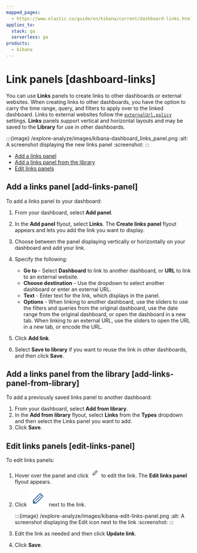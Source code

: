 ```yaml
---
mapped_pages:
  - https://www.elastic.co/guide/en/kibana/current/dashboard-links.html
applies_to:
  stack: ga
  serverless: ga
products:
  - kibana
---
```


# Link panels [dashboard-links]

You can use **Links** panels to create links to other dashboards or external websites. When creating links to other dashboards, you have the option to carry the time range, query, and filters to apply over to the linked dashboard. Links to external websites follow the [`externalUrl.policy`](kibana://reference/configuration-reference/url-drilldown-settings.md#external-url-policy) settings. **Links** panels support vertical and horizontal layouts and may be saved to the **Library** for use in other dashboards.

:::{image} /explore-analyze/images/kibana-dashboard_links_panel.png
:alt: A screenshot displaying the new links panel
:screenshot:
:::

* [Add a links panel](#add-links-panel)
* [Add a links panel from the library](#add-links-panel-from-library)
* [Edit links panels](#edit-links-panel)


## Add a links panel [add-links-panel]

To add a links panel to your dashboard:

1. From your dashboard, select **Add panel**.
2. In the **Add panel** flyout, select **Links**. The **Create links panel** flyout appears and lets you add the link you want to display.
3. Choose between the panel displaying vertically or horizontally on your dashboard and add your link.
4. Specify the following:

    * **Go to** - Select **Dashboard** to link to another dashboard, or **URL** to link to an external website.
    * **Choose destination** - Use the dropdown to select another dashboard or enter an external URL.
    * **Text** - Enter text for the link, which displays in the panel.
    * **Options** - When linking to another dashboard, use the sliders to use the filters and queries from the original dashboard, use the date range from the original dashboard, or open the dashboard in a new tab. When linking to an external URL, use the sliders to open the URL in a new tab, or encode the URL.

5. Click **Add link**.
6. Select **Save to library** if you want to reuse the link in other dashboards, and then click **Save**.


## Add a links panel from the library [add-links-panel-from-library]

To add a previously saved links panel to another dashboard:

1. From your dashboard, select **Add from library**.
2. In the **Add from library** flyout, select **Links** from the **Types** dropdown and then select the Links panel you want to add.
3. Click **Save**.


## Edit links panels [edit-links-panel]

To edit links panels:

1. Hover over the panel and click ![Edit links icon](/explore-analyze/images/kibana-edit-visualization-icon.png "") to edit the link. The **Edit links panel** flyout appears.
2. Click ![Edit link icon](/explore-analyze/images/kibana-edit-link-icon.png "kibana-edit-link-icon =4%x4%") next to the link.

   :::{image} /explore-analyze/images/kibana-edit-links-panel.png
   :alt: A screenshot displaying the Edit icon next to the link
   :screenshot:
   :::

3. Edit the link as needed and then click **Update link**.
4. Click **Save**.
